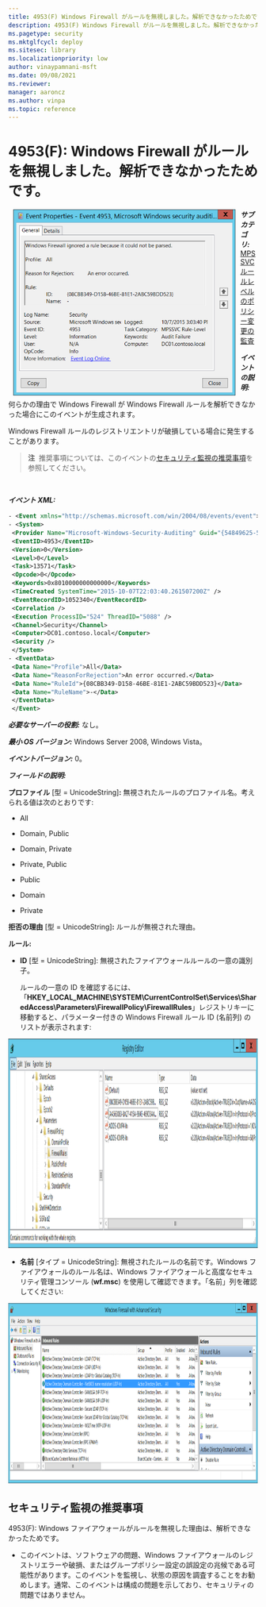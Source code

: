 ```yaml
---
title: 4953(F) Windows Firewall がルールを無視しました。解析できなかったためです。
description: 4953(F) Windows Firewall がルールを無視しました。解析できなかったためです。
ms.pagetype: security
ms.mktglfcycl: deploy
ms.sitesec: library
ms.localizationpriority: low
author: vinaypamnani-msft
ms.date: 09/08/2021
ms.reviewer: 
manager: aaroncz
ms.author: vinpa
ms.topic: reference
---
```


# 4953(F): Windows Firewall がルールを無視しました。解析できなかったためです。

<img src="images/event-4953.png" alt="Event 4953 illustration" width="449" height="375" hspace="10" align="left" />

***サブカテゴリ:***&nbsp;[MPSSVC ルールレベルのポリシー変更の監査](audit-mpssvc-rule-level-policy-change.md)

***イベントの説明:***

何らかの理由で Windows Firewall が Windows Firewall ルールを解析できなかった場合にこのイベントが生成されます。

Windows Firewall ルールのレジストリエントリが破損している場合に発生することがあります。

> **注**&nbsp;&nbsp;推奨事項については、このイベントの[セキュリティ監視の推奨事項](#security-monitoring-recommendations)を参照してください。

<br clear="all">

***イベント XML:***
```xml
- <Event xmlns="http://schemas.microsoft.com/win/2004/08/events/event">
- <System>
 <Provider Name="Microsoft-Windows-Security-Auditing" Guid="{54849625-5478-4994-A5BA-3E3B0328C30D}" /> 
 <EventID>4953</EventID> 
 <Version>0</Version> 
 <Level>0</Level> 
 <Task>13571</Task> 
 <Opcode>0</Opcode> 
 <Keywords>0x8010000000000000</Keywords> 
 <TimeCreated SystemTime="2015-10-07T22:03:40.261507200Z" /> 
 <EventRecordID>1052340</EventRecordID> 
 <Correlation /> 
 <Execution ProcessID="524" ThreadID="5088" /> 
 <Channel>Security</Channel> 
 <Computer>DC01.contoso.local</Computer> 
 <Security /> 
 </System>
- <EventData>
 <Data Name="Profile">All</Data> 
 <Data Name="ReasonForRejection">An error occurred.</Data> 
 <Data Name="RuleId">{08CBB349-D158-46BE-81E1-2ABC59BDD523}</Data> 
 <Data Name="RuleName">-</Data> 
 </EventData>
 </Event>

```

***必要なサーバーの役割:*** なし。

***最小 OS バージョン:*** Windows Server 2008, Windows Vista。

***イベントバージョン:*** 0。

***フィールドの説明:***

**プロファイル** \[型 = UnicodeString\]**:** 無視されたルールのプロファイル名。考えられる値は次のとおりです:

-   All

-   Domain, Public

-   Domain, Private

-   Private, Public

-   Public

-   Domain

-   Private

**拒否の理由** \[型 = UnicodeString\]**:** ルールが無視された理由。

**ルール:**

-   **ID** \[型 = UnicodeString\]: 無視されたファイアウォールルールの一意の識別子。

    ルールの一意の ID を確認するには、「**HKEY\_LOCAL\_MACHINE\\SYSTEM\\CurrentControlSet\\Services\\SharedAccess\\Parameters\\FirewallPolicy\\FirewallRules**」レジストリキーに移動すると、パラメーター付きの Windows Firewall ルール ID (名前列) のリストが表示されます:

<img src="images/registry-editor-firewallrules.png" alt="Registry Editor FirewallRules key illustration" width="1412" height="422" />

-   **名前** \[タイプ = UnicodeString\]: 無視されたルールの名前です。Windows ファイアウォールのルール名は、Windows ファイアウォールと高度なセキュリティ管理コンソール (**wf.msc**) を使用して確認できます。「名前」列を確認してください:

<img src="images/windows-firewall-with-advanced-security.png" alt="高度なセキュリティを備えた Windows ファイアウォールのイラスト" width="1082" height="363" />

## セキュリティ監視の推奨事項

4953(F): Windows ファイアウォールがルールを無視した理由は、解析できなかったためです。

-   このイベントは、ソフトウェアの問題、Windows ファイアウォールのレジストリエラーや破損、またはグループポリシー設定の誤設定の兆候である可能性があります。このイベントを監視し、状態の原因を調査することをお勧めします。通常、このイベントは構成の問題を示しており、セキュリティの問題ではありません。

